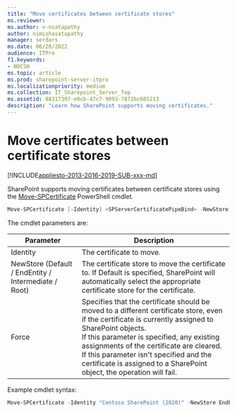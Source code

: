 ```yaml
---
title: "Move certificates between certificate stores"
ms.reviewer: 
ms.author: v-nsatapathy
author: nimishasatapathy
manager: serdars
ms.date: 06/20/2022
audience: ITPro
f1.keywords:
- NOCSH
ms.topic: article
ms.prod: sharepoint-server-itpro
ms.localizationpriority: medium
ms.collection: IT_Sharepoint_Server_Top
ms.assetid: 88317397-e0cb-47c7-9093-7872bc685213
description: "Learn how SharePoint supports moving certificates."
---
```

 
# Move certificates between certificate stores

[!INCLUDE[appliesto-2013-2016-2019-SUB-xxx-md](../includes/appliesto-2013-2016-2019-SUB-xxx-md.md)]

SharePoint supports moving certificates between certificate stores using the [Move-SPCertificate](/powershell/module/sharepoint-server/move-spcertificate) PowerShell cmdlet.

```powershell
Move-SPCertificate [-Identity] <SPServerCertificatePipeBind> -NewStore {Default | EndEntity | Intermediate | Root} [-Force]
```

The cmdlet parameters are:

|Parameter|Description|
|--- |--- |
|Identity| The certificate to move.|
|NewStore (Default / EndEntity / Intermediate / Root)| The certificate store to move the certificate to. If Default is specified, SharePoint will automatically select the appropriate certificate store for the certificate.|
|Force|Specifies that the certificate should be moved to a different certificate store, even if the certificate is currently assigned to SharePoint objects.<br> If this parameter is specified, any existing assignments of the certificate are cleared. If this parameter isn't specified and the certificate is assigned to a SharePoint object, the operation will fail.|

Example cmdlet syntax:

```powershell
Move-SPCertificate -Identity "Contoso SharePoint (2020)" -NewStore EndEntity
```
